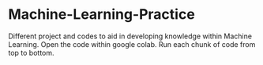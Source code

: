 # Machine-Learning-Practice
Different project and codes to aid in developing knowledge within Machine Learning.
Open the code within google colab. Run each chunk of code from top to bottom.
